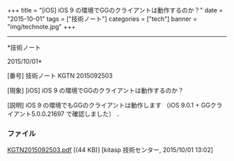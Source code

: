 ﻿+++
title = "[iOS] iOS 9 の環境でGGのクライアントは動作するのか？"
date = "2015-10-01"
tags = ["技術ノート"]
categories = ["tech"]
banner = "img/technote.jpg"
+++

-----------------------------------------------------------------------------------------------------------------------------

*技術ノート

2015/10/01*


[番号]
技術ノート KGTN 2015092503

[現象]
[iOS] iOS 9 の環境でGGのクライアントは動作するのか？

[説明]
iOS 9 の環境でもGGのクライアントは動作します （iOS 9.0.1 +
GGクライアント5.0.0.21697 で確認しました） ．


### ファイル

 
 


[KGTN2015092503.pdf](http://techreport.kitasp.net/attachments/download/2274/KGTN2015092503.pdf)
 [(44 KB)] [kitasp 技術センター, 2015/10/01
13:02]


 


 

